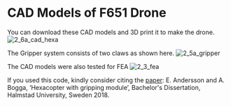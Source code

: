 # CAD Models of F651 Drone

You can download these CAD models and 3D print it to make the drone.
![2_6a_cad_hexa](https://user-images.githubusercontent.com/2436747/48283620-57be9780-e45d-11e8-9420-cb07e5a26943.jpg)

The Gripper system consists of two claws as shown here.
![2_5a_gripper](https://user-images.githubusercontent.com/2436747/48283385-a7509380-e45c-11e8-900e-4fdfcf4d2cae.png)

The CAD models were also tested for FEA
    ![2_3_fea](https://user-images.githubusercontent.com/2436747/48283387-a7e92a00-e45c-11e8-922d-2ca9dae2e049.png)

If you used this code, kindly consider citing the [paper]:
E. Andersson and A. Bogga, ‘Hexacopter with gripping module’, Bachelor's Dissertation, Halmstad University, Sweden 2018.

[paper]: http://www.diva-portal.org/smash/get/diva2:1216528/FULLTEXT02.pdf

